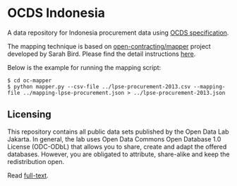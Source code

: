 OCDS Indonesia
==============

A data repository for Indonesia procurement data using [OCDS specification](http://ocds.open-contracting.org/standard/r/0__3__3/).

The mapping technique is based on [open-contracting/mapper](https://github.com/open-contracting/mapper) project developed by Sarah Bird. Please find the detail instructions [here](http://standard.open-contracting.org/field-notes-transforming-canadian-procurement-data-to-ocds-format/).

Below is the example for running the mapping script:
```
$ cd oc-mapper
$ python mapper.py --csv-file ../lpse-procurement-2013.csv --mapping-file ../mapping-lpse-procurement.json > ../lpse-procurement-2013.json
```

Licensing
---------

This repository contains all public data sets published by the Open Data Lab Jakarta. In general, the lab uses Open Data Commons Open Database 1.0 License (ODC-ODbL) that allows you to share, create and adapt the offered databases.
However, you are obligated to attribute, share-alike and keep the redistribution open.

Read [full-text](http://opendatacommons.org/licenses/odbl/1.0/).
